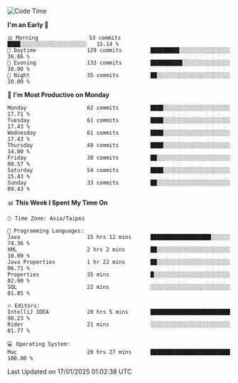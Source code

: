 <!--START_SECTION:waka-->
![Code Time](http://img.shields.io/badge/Code%20Time-1%2C589%20hrs%2050%20mins-blue)

**I'm an Early 🐤** 

```text
🌞 Morning                53 commits          ████░░░░░░░░░░░░░░░░░░░░░   15.14 % 
🌆 Daytime                129 commits         █████████░░░░░░░░░░░░░░░░   36.86 % 
🌃 Evening                133 commits         ██████████░░░░░░░░░░░░░░░   38.00 % 
🌙 Night                  35 commits          ██░░░░░░░░░░░░░░░░░░░░░░░   10.00 % 
```
📅 **I'm Most Productive on Monday** 

```text
Monday                   62 commits          ████░░░░░░░░░░░░░░░░░░░░░   17.71 % 
Tuesday                  61 commits          ████░░░░░░░░░░░░░░░░░░░░░   17.43 % 
Wednesday                61 commits          ████░░░░░░░░░░░░░░░░░░░░░   17.43 % 
Thursday                 49 commits          ████░░░░░░░░░░░░░░░░░░░░░   14.00 % 
Friday                   30 commits          ██░░░░░░░░░░░░░░░░░░░░░░░   08.57 % 
Saturday                 54 commits          ████░░░░░░░░░░░░░░░░░░░░░   15.43 % 
Sunday                   33 commits          ██░░░░░░░░░░░░░░░░░░░░░░░   09.43 % 
```


📊 **This Week I Spent My Time On** 

```text
🕑︎ Time Zone: Asia/Taipei

💬 Programming Languages: 
Java                     15 hrs 12 mins      ███████████████████░░░░░░   74.36 % 
XML                      2 hrs 2 mins        ██░░░░░░░░░░░░░░░░░░░░░░░   10.00 % 
Java Properties          1 hr 22 mins        ██░░░░░░░░░░░░░░░░░░░░░░░   06.71 % 
Properties               35 mins             █░░░░░░░░░░░░░░░░░░░░░░░░   02.90 % 
SQL                      22 mins             ░░░░░░░░░░░░░░░░░░░░░░░░░   01.85 % 

🔥 Editors: 
IntelliJ IDEA            20 hrs 5 mins       █████████████████████████   98.23 % 
Rider                    21 mins             ░░░░░░░░░░░░░░░░░░░░░░░░░   01.77 % 

💻 Operating System: 
Mac                      20 hrs 27 mins      █████████████████████████   100.00 % 
```


 Last Updated on 17/01/2025 01:02:38 UTC
<!--END_SECTION:waka-->
